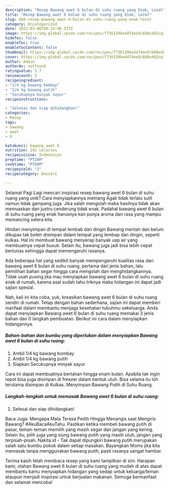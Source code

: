 ```yaml
---
description: "Resep Bawang awet 6 bulan di suhu ruang yang Enak, Lezat"
title: "Resep Bawang awet 6 bulan di suhu ruang yang Enak, Lezat"
slug: 668-resep-bawang-awet-6-bulan-di-suhu-ruang-yang-enak-lezat
category: Uncategorized
date: 2023-03-06T00:14:06.537Z
image: https://img-global.cpcdn.com/recipes/f736139be4474ee9/680x482cq70/bawang-awet-6-bulan-di-suhu-ruang-foto-resep-utama.jpg
hideToc: false
enableToc: true
enableTocContent: false
thumbnail: https://img-global.cpcdn.com/recipes/f736139be4474ee9/680x482cq70/bawang-awet-6-bulan-di-suhu-ruang-foto-resep-utama.jpg
cover: https://img-global.cpcdn.com/recipes/f736139be4474ee9/680x482cq70/bawang-awet-6-bulan-di-suhu-ruang-foto-resep-utama.jpg
author: Admin
authorAv: notfound
ratingvalue: 3.7
reviewcount: 3
recipeingredient:
- "1/4 kg bawang bombay"
- "1/4 kg bawang putih"
- "Secukupnya minyak sayur"
recipeinstructions:

- "Selesai dan siap dihidangkan!"
categories:
- Resep
tags:
- bawang
- awet
- 6

katakunci: bawang awet 6 
nutrition: 242 calories
recipecuisine: Indonesian
preptime: "PT24M"
cooktime: "PT60M"
recipeyield: "2"
recipecategory: Dessert

---
```



Selamat Pagi Lagi mencari inspirasi resep bawang awet 6 bulan di suhu ruang yang unik? Cara menyiapkannya memang Agak tidak terlalu sulit namun tidak gampang juga. Jika salah mengolah maka hasilnya tidak akan memuaskan dan justru cenderung tidak enak. Padahal bawang awet 6 bulan di suhu ruang yang enak harusnya kan punya aroma dan rasa yang mampu memancing selera kita.


Hindari menyimpan di tempat lembab dan dingin Bawang mentah dan belum dikupas tak boleh disimpan dalam tempat yang lembap dan dingin, seperti kulkas. Hal ini membuat bawang menyerap banyak uap air yang membuatnya cepat busuk. Selain itu, bawang juga jadi bisa lebih cepat bertunas sehingga dapat memengaruhi rasanya.

Ada beberapa hal yang sedikit banyak mempengaruhi kualitas rasa dari bawang awet 6 bulan di suhu ruang, pertama dari jenis bahan, lalu pemilihan bahan segar hingga cara mengolah dan menghidangkannya. Tidak usah pusing jika mau menyiapkan bawang awet 6 bulan di suhu ruang enak di rumah, karena asal sudah tahu triknya maka hidangan ini dapat jadi sajian spesial.


Nah, kali ini kita coba, yuk, kreasikan bawang awet 6 bulan di suhu ruang sendiri di rumah. Tetap dengan bahan sederhana, sajian ini dapat memberi manfaat dalam membantu menjaga kesehatan tubuhmu sekeluarga. Anda dapat menyiapkan Bawang awet 6 bulan di suhu ruang memakai 3 jenis bahan dan 0 langkah pembuatan. Berikut ini cara dalam menyiapkan hidangannya.

<!--inarticleads1-->

##### Bahan-bahan dan bumbu yang diperlukan dalam menyiapkan Bawang awet 6 bulan di suhu ruang:

1. Ambil 1/4 kg bawang bombay
1. Ambil 1/4 kg bawang putih
1. Siapkan Secukupnya minyak sayur


Cara ini dapat membuatnya bertahan hingga enam bulan. Apabila tak ingin repot bisa juga disimpan di freezer dalam bentuk utuh. Bisa selama itu loh terutama disimpan di Kulkas. Menyimpan Bawang Putih di Suhu Ruang. 

<!--inarticleads2-->

##### Langkah-langkah untuk memasak Bawang awet 6 bulan di suhu ruang:


1. Selesai dan siap dihidangkan!

Baca Juga: Mengapa Mata Terasa Pedih Hingga Menangis saat Mengiris Bawang? #AkuBacaAkuTahu. Pastikan ketika membeli bawang putih di pasar, teman-teman memilih yang masih segar dan jangan yang kering. Selain itu, pilih juga yang siung bawang putih yang masih utuh, jangan yang terpisah-pisah. Nakita.id - Tak dapat dipungkiri bawang putih merupakan salah satu bumbu pokok dalam setiap masakan. Bayangkan Moms jika kita memasak tanpa menggunakan bawang putih, pasti rasanya sangat hambar. 

Terima kasih telah membaca resep yang kami tampilkan di sini. Harapan kami, olahan Bawang awet 6 bulan di suhu ruang yang mudah di atas dapat membantu kamu menyiapkan hidangan yang sedap untuk keluarga/teman ataupun menjadi inspirasi untuk berjualan makanan. Semoga bermanfaat dan selamat mencoba!
